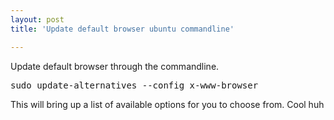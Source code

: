 ```yaml
---
layout: post
title: 'Update default browser ubuntu commandline'

---
```



 <p>Update default browser through the commandline.  </p>

 <pre>sudo update-alternatives --config x-www-browser</pre>

 <p>This will bring up a list of available options for you to choose from.  Cool huh</p>



